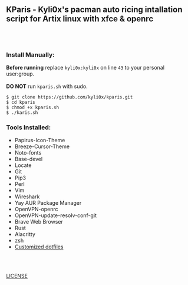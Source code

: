 ## KParis - Kyli0x's pacman auto ricing intallation script for Artix linux with xfce & openrc
<br><br>
### Install Manually:
<b>Before running</b> replace `kyli0x:kyli0x` on line `43` to your personal user:group.
<br><br>
<b>DO NOT</b> run `kparis.sh` with sudo.
```
$ git clone https://github.com/kyli0x/kparis.git
$ cd kparis
$ chmod +x kparis.sh
$ ./karis.sh
```
### Tools Installed:
- Papirus-Icon-Theme
- Breeze-Cursor-Theme
- Noto-fonts
- Base-devel
- Locate
- Git
- Pip3
- Perl
- Vim
- Wireshark
- Yay AUR Package Manager
- OpenVPN-openrc
- OpenVPN-update-resolv-conf-git
- Brave Web Browser
- Rust
- Alacritty
- zsh
- [Customized dotfiles](https://github.com/kyli0x/kyricer)

<br><br>

[LICENSE](https://github.com/kyli0x/kparis/blob/master/LICENSE)
